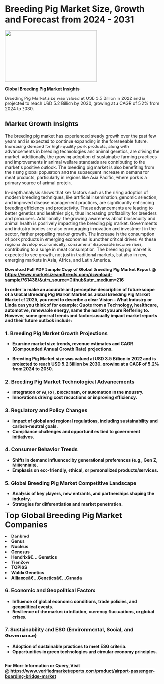 <H1>Breeding Pig Market Size, Growth and Forecast from 2024 - 2031</H1><img class="aligncenter size-medium wp-image-584254" src="https://thirdeyenews.in/wp-content/uploads/2024/09/Global-Market-Research-300x168.jpeg" alt="" width="300" height="168" /><p><strong>Global&nbsp;<a href="https://www.marketsizeandtrends.com/download-sample/761438/&amp;utm_source=Github&utm_medium=216">Breeding Pig Market</a> Insights</strong></p><p>Breeding Pig Market size was valued at USD 3.5 Billion in 2022 and is projected to reach USD 5.2 Billion by 2030, growing at a CAGR of 5.2% from 2024 to 2030.</p><p><h2>Market Growth Insights</h2> <p>The breeding pig market has experienced steady growth over the past few years and is expected to continue expanding in the foreseeable future. Increasing demand for high-quality pork products, along with advancements in breeding technologies and animal genetics, are driving the market. Additionally, the growing adoption of sustainable farming practices and improvements in animal welfare standards are contributing to the market's positive outlook. The breeding pig market is also benefiting from the rising global population and the subsequent increase in demand for meat products, particularly in regions like Asia Pacific, where pork is a primary source of animal protein.</p> <p><strong></strong></p> <p>In-depth analysis shows that key factors such as the rising adoption of modern breeding techniques, like artificial insemination, genomic selection, and improved disease management practices, are significantly enhancing breeding efficiency and productivity. These advancements are leading to better genetics and healthier pigs, thus increasing profitability for breeders and producers. Additionally, the growing awareness about biosecurity and animal health is positively impacting the breeding pig market. Governments and industry bodies are also encouraging innovation and investment in the sector, further propelling market growth. The increase in the consumption of pork products in emerging economies is another critical driver. As these regions develop economically, consumers' disposable income rises, contributing to a surge in meat consumption. The breeding pig market is expected to see growth, not just in traditional markets, but also in new, emerging markets in Asia, Africa, and Latin America.</p> <p><strong></p><p><span class=""><strong>Download Full PDF Sample Copy of Global Breeding Pig Market Report</strong> @ <a href="https://www.marketsizeandtrends.com/download-sample/761438/&amp;utm_source=Github&utm_medium=216" target="_blank">https://www.marketsizeandtrends.com/download-sample/761438/&amp;utm_source=Github&utm_medium=216</a></span></p><p>In order to make an accurate and perceptive description of future scope of a Global&nbsp;Breeding Pig Market Market as Global&nbsp;Breeding Pig Market Market of 2025, you need to describe a clear Vision &ndash; What Industry or Linda can you think of for example: Quote from a Technology, healthcare, automotive, renewable energy, name the market you are Reffering to. However, some general trends and factors usually impact market reports and their future outlook include:</p><h3>1.&nbsp;<strong>Breeding Pig Market Growth Projections</strong></h3><ul><li>Examine market size trends, revenue estimates and CAGR (Compounded Annual Growth Rate) projections.</li><li><p>Breeding Pig Market size was valued at USD 3.5 Billion in 2022 and is projected to reach USD 5.2 Billion by 2030, growing at a CAGR of 5.2% from 2024 to 2030.</p></li></ul><h3>2.&nbsp;<strong>Breeding Pig Market Technological Advancements</strong></h3><ul><li>Integration of AI, IoT, blockchain, or automation in the industry.</li><li>Innovations driving cost reductions or improving efficiency.</li></ul><h3>3.&nbsp;<strong>Regulatory and Policy Changes</strong></h3><ul><li>Impact of global and regional regulations, including sustainability and carbon-neutral goals.</li><li>Compliance challenges and opportunities tied to government initiatives.</li></ul><h3>4.&nbsp;<strong>Consumer Behavior Trends</strong></h3><ul><li>Shifts in demand influenced by generational preferences (e.g., Gen Z, Millennials).</li><li>Emphasis on eco-friendly, ethical, or personalized products/services.</li></ul><h3>5.&nbsp;<strong>Global Breeding Pig Market Competitive Landscape</strong></h3><ul><li>Analysis of key players, new entrants, and partnerships shaping the industry.</li><li>Strategies for differentiation and market penetration.</li></ul><p data-pm-slice="1 1 []"><span style="color: inherit; font-family: inherit; font-size: 25px;">Top Global Breeding Pig Market Companies</span></p><div class="" data-test-id=""><p><li>Danbred</li><li> Genus</li><li> Nucleus</li><li> Genesus</li><li> Hendrixâ€… Genetics</li><li> TianZow</li><li> TOPIGS</li><li> Waldo Genetics</li><li> Allianceâ€…Geneticsâ€…Canada</li></p></div><h3>6.&nbsp;<strong>Economic and Geopolitical Factors</strong></h3><ul><li>Influence of global economic conditions, trade policies, and geopolitical events.</li><li>Resilience of the market to inflation, currency fluctuations, or global crises.</li></ul><h3>7.&nbsp;<strong>Sustainability and ESG (Environmental, Social, and Governance)</strong></h3><ul><li>Adoption of sustainable practices to meet ESG criteria.</li><li>Opportunities in green technologies and circular economy principles.</li></ul><h2><strong style="font-size: 14px;">For More Information or Query, Visit @&nbsp;</strong><a style="background-color: #ffffff; font-size: 14px;" href="https://www.marketsizeandtrends.com/report/breeding-pig-market/" target="_blank">https://www.verifiedmarketreports.com/product/airport-passenger-boarding-bridge-market</a></h2>
